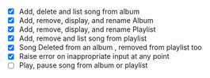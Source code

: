 - [x] Add, delete and list song from album
- [x] Add, remove, display, and rename Album
- [x] Add, remove, display, and rename Playlist
- [x] Add, remove and list song from playlist
- [x] Song Deleted from an album , removed from playlist too 
- [x] Raise error on inappropriate input at any point
- [ ] Play, pause song from album or playlist
